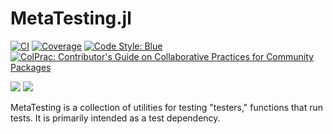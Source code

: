 # MetaTesting.jl

[![CI](https://github.com/sethaxen/MetaTesting.jl/workflows/CI/badge.svg?branch=main)](https://github.com/sethaxen/MetaTesting.jl/actions?query=workflow%3ACI)
[![Coverage](https://codecov.io/gh/sethaxen/MetaTesting.jl/branch/main/graph/badge.svg)](https://codecov.io/gh/sethaxen/MetaTesting.jl)
[![Code Style: Blue](https://img.shields.io/badge/code%20style-blue-4495d1.svg)](https://github.com/invenia/BlueStyle)
[![ColPrac: Contributor's Guide on Collaborative Practices for Community Packages](https://img.shields.io/badge/ColPrac-Contributor's%20Guide-blueviolet)](https://github.com/SciML/ColPrac)


[![](https://img.shields.io/badge/docs-main-blue.svg)](https://sethaxen.github.io/MetaTesting.jl/dev)
[![](https://img.shields.io/badge/docs-stable-blue.svg)](https://sethaxen.github.io/MetaTesting.jl/stable)

MetaTesting is a collection of utilities for testing "testers," functions that run tests.
It is primarily intended as a test dependency.
